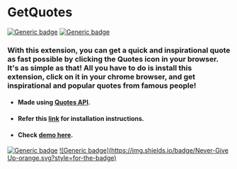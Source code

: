 # GetQuotes
[![Generic badge](https://img.shields.io/badge/CHROME-EXTENSION-blue.svg)](https://github.com/vinitshahdeo/GetQuotes) [![Generic badge](https://img.shields.io/badge/Quotes-API-red.svg)](https://talaikis.com/api/quotes/)

### With this extension, you can get a quick and inspirational quote as fast possible by clicking the Quotes icon in your browser. It's as simple as that! All you have to do is install this extension, click on it in your chrome browser, and get inspirational and popular quotes from famous people!

- #### Made using <a href="https://talaikis.com/api/quotes/">Quotes API</a>.

- #### Refer this <a href="https://www.cnet.com/how-to/how-to-install-chrome-extensions-manually/">link</a> for installation instructions.

- #### Check <a href="https://vinitshahdeo.github.io/GetQuotes/">demo here</a>.

[![Generic badge](https://img.shields.io/badge/Stay-Motivated-teal.svg?style=for-the-badge)](https://github.com/vinitshahdeo/GetQuotes) 
[![Generic badge](https://img.shields.io/badge/Never-Give Up-orange.svg?style=for-the-badge)](https://github.com/vinitshahdeo/GetQuotes)
